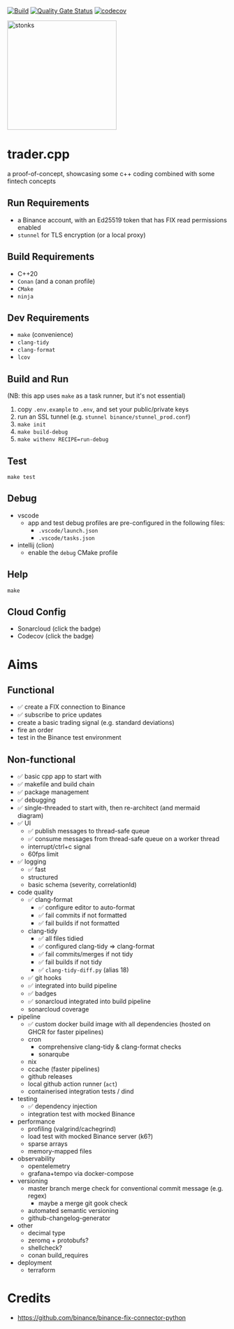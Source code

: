 [![Build](https://github.com/milsanore/trader.cpp/actions/workflows/build.yml/badge.svg)](https://github.com/milsanore/trader.cpp/actions/workflows/build.yml)
[![Quality Gate Status](https://sonarcloud.io/api/project_badges/measure?project=milsanore_trader.cpp&metric=alert_status)](https://sonarcloud.io/summary/new_code?id=milsanore_trader.cpp)
[![codecov](https://codecov.io/github/milsanore/trader.cpp/graph/badge.svg?token=C787ZTXBQC)](https://codecov.io/github/milsanore/trader.cpp)

<img src="https://static.wikia.nocookie.net/surrealmemes/images/8/80/2f0.png"
	alt="stonks"
	width="250" />

# trader.cpp
a proof-of-concept, showcasing some c++ coding combined with some fintech concepts

## Run Requirements
- a Binance account, with an Ed25519 token that has FIX read permissions enabled 
- `stunnel` for TLS encryption (or a local proxy)

## Build Requirements
- C++20
- `Conan` (and a conan profile)
- `CMake`
- `ninja`

## Dev Requirements
- `make` (convenience)
- `clang-tidy`
- `clang-format`
- `lcov`

## Build and Run
(NB: this app uses `make` as a task runner, but it's not essential)
1. copy `.env.example` to `.env`, and set your public/private keys
2. run an SSL tunnel (e.g. `stunnel binance/stunnel_prod.conf`)
3. `make init`
4. `make build-debug`
5. `make withenv RECIPE=run-debug`

## Test
`make test`

## Debug
- vscode
  - app and test debug profiles are pre-configured in the following files:
    - `.vscode/launch.json`
    - `.vscode/tasks.json`
- intellij (clion)
  - enable the `debug` CMake profile

## Help
`make`

## Cloud Config
- Sonarcloud (click the badge)
- Codecov (click the badge)


# Aims

## Functional
- ✅ create a FIX connection to Binance
- ✅ subscribe to price updates
- create a basic trading signal (e.g. standard deviations)
- fire an order
- test in the Binance test environment

## Non-functional
- ✅ basic cpp app to start with
- ✅ makefile and build chain
- ✅ package management
- ✅ debugging
- ✅ single-threaded to start with, then re-architect (and mermaid diagram)
- ✅ UI
  - ✅ publish messages to thread-safe queue
  - ✅ consume messages from thread-safe queue on a worker thread
  - interrupt/ctrl+c signal
  - 60fps limit
- ✅ logging
    - ✅ fast
    - structured
    - basic schema (severity, correlationId)
- code quality
  - ✅ clang-format
    - ✅ configure editor to auto-format
    - ✅ fail commits if not formatted
    - ✅ fail builds if not formatted
  - clang-tidy
    - ✅ all files tidied
    - ✅ configured clang-tidy => clang-format
    - ✅ fail commits/merges if not tidy
    - ✅ fail builds if not tidy
    - ✅ `clang-tidy-diff.py` (alias 18)
  - ✅ git hooks
  - ✅ integrated into build pipeline
  - ✅ badges
  - ✅ sonarcloud integrated into build pipeline
  - sonarcloud coverage
- pipeline
  - ✅ custom docker build image with all dependencies (hosted on GHCR for faster pipelines)
  - cron
    - comprehensive clang-tidy & clang-format checks
    - sonarqube
  - nix
  - ccache (faster pipelines)
  - github releases
  - local github action runner (`act`)
  - containerised integration tests / dind
- testing
  - ✅ dependency injection
  - integration test with mocked Binance
- performance
  - profiling (valgrind/cachegrind)
  - load test with mocked Binance server (k6?)
  - sparse arrays
  - memory-mapped files
- observability
  - opentelemetry
  - grafana+tempo via docker-compose
- versioning
  - master branch merge check for conventional commit message (e.g. regex)
    - maybe a merge git gook check
  - automated semantic versioning
  - github-changelog-generator
- other
  - decimal type
  - zeromq + protobufs?
  - shellcheck?
  - conan build_requires
- deployment
  - terraform

# Credits
- https://github.com/binance/binance-fix-connector-python
